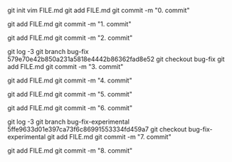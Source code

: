 
git init
vim FILE.md
git add FILE.md
git commit -m "0. commit"

git add FILE.md
git commit -m "1. commit"

git add FILE.md
git commit -m "2. commit"

git log -3
git branch bug-fix 579e70e42b850a231a5818e4442b86362fad8e52
git checkout bug-fix
git add FILE.md
git commit -m "3. commit"

git add FILE.md
git commit -m "4. commit"

git add FILE.md
git commit -m "5. commit"

git add FILE.md
git commit -m "6. commit"

git log -3
git branch bug-fix-experimental 5ffe9633d01e397ca73f6c86991553334fd459a7
git checkout bug-fix-experimental
git add FILE.md
git commit -m "7. commit"

git add FILE.md
git commit -m "8. commit"


